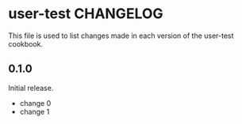 # user-test CHANGELOG

This file is used to list changes made in each version of the user-test cookbook.

## 0.1.0

Initial release.

- change 0
- change 1
